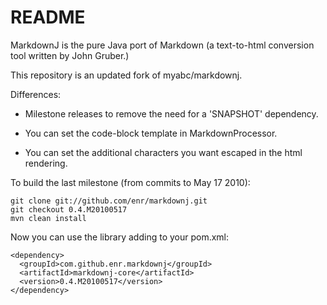 README
======

MarkdownJ is the pure Java port of Markdown (a text-to-html conversion tool written by John Gruber.)

This repository is an updated fork of myabc/markdownj.

Differences:

  * Milestone releases to remove the need for a 'SNAPSHOT' dependency. 

  * You can set the code-block template in MarkdownProcessor.
  
  * You can set the additional characters you want escaped in the html rendering.

To build the last milestone (from commits to May 17 2010):

    git clone git://github.com/enr/markdownj.git
    git checkout 0.4.M20100517
    mvn clean install
    
Now you can use the library adding to your pom.xml:

    <dependency>
      <groupId>com.github.enr.markdownj</groupId>
      <artifactId>markdownj-core</artifactId>
      <version>0.4.M20100517</version>
    </dependency>


